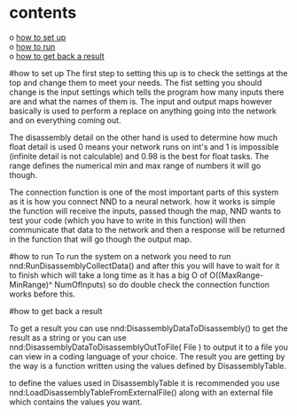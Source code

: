 # contents
 o [how to set up](#how-to-set-up)  
 o [how to run](#how-to-run)  
 o [how to get back a result](#how-to-get-back-a-result)  

#how to set up
The first step to setting this up is to check the settings at the top and change them to meet your needs. The fist setting you should change is the input settings which tells the program how many inputs there are and what the names of them is. The input and output maps however basically is used to perform a replace on anything going into the network and on everything coming out.

The disassembly detail on the other hand is used to determine how much float detail is used 0 means your network runs on int's and 1 is impossible (infinite detail is not calculable) and 0.98 is the best for float tasks. The range defines the numerical min and max range of numbers it will go though.

The connection function is one of the most important parts of this system as it is how you connect NND to a neural network. how it works is simple the function will receive the inputs, passed though the map, NND wants to test your code (which you have to write in this function) will then communicate that data to the network and then a response will be returned in the function that will go though the output map.

#how to run
To run the system on a network you need to run nnd:RunDisassemblyCollectData() and after this you will have to wait for it to finish which will take a long time as it has a big O of O((MaxRange-MinRange)^ NumOfInputs) so do double check the connection function works before this.

#how to get back a result

To get a result you can use nnd:DisassemblyDataToDisassembly() to get the result as a string or you can use nnd:DisassemblyDataToDisassemblyOutToFile( File ) to output it to a file you can view in a coding language of your choice. The result you are getting by the way is a function written using the values defined by DisassemblyTable.

to define the values used in DisassemblyTable it is recommended you use nnd:LoadDisassemblyTableFromExternalFile() along with an external file which contains the values you want.